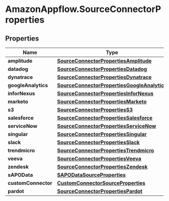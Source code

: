 # AmazonAppflow.SourceConnectorProperties

## Properties

Name | Type | Description | Notes
------------ | ------------- | ------------- | -------------
**amplitude** | [**SourceConnectorPropertiesAmplitude**](SourceConnectorPropertiesAmplitude.md) |  | [optional] 
**datadog** | [**SourceConnectorPropertiesDatadog**](SourceConnectorPropertiesDatadog.md) |  | [optional] 
**dynatrace** | [**SourceConnectorPropertiesDynatrace**](SourceConnectorPropertiesDynatrace.md) |  | [optional] 
**googleAnalytics** | [**SourceConnectorPropertiesGoogleAnalytics**](SourceConnectorPropertiesGoogleAnalytics.md) |  | [optional] 
**inforNexus** | [**SourceConnectorPropertiesInforNexus**](SourceConnectorPropertiesInforNexus.md) |  | [optional] 
**marketo** | [**SourceConnectorPropertiesMarketo**](SourceConnectorPropertiesMarketo.md) |  | [optional] 
**s3** | [**SourceConnectorPropertiesS3**](SourceConnectorPropertiesS3.md) |  | [optional] 
**salesforce** | [**SourceConnectorPropertiesSalesforce**](SourceConnectorPropertiesSalesforce.md) |  | [optional] 
**serviceNow** | [**SourceConnectorPropertiesServiceNow**](SourceConnectorPropertiesServiceNow.md) |  | [optional] 
**singular** | [**SourceConnectorPropertiesSingular**](SourceConnectorPropertiesSingular.md) |  | [optional] 
**slack** | [**SourceConnectorPropertiesSlack**](SourceConnectorPropertiesSlack.md) |  | [optional] 
**trendmicro** | [**SourceConnectorPropertiesTrendmicro**](SourceConnectorPropertiesTrendmicro.md) |  | [optional] 
**veeva** | [**SourceConnectorPropertiesVeeva**](SourceConnectorPropertiesVeeva.md) |  | [optional] 
**zendesk** | [**SourceConnectorPropertiesZendesk**](SourceConnectorPropertiesZendesk.md) |  | [optional] 
**sAPOData** | [**SAPODataSourceProperties**](SAPODataSourceProperties.md) |  | [optional] 
**customConnector** | [**CustomConnectorSourceProperties**](CustomConnectorSourceProperties.md) |  | [optional] 
**pardot** | [**SourceConnectorPropertiesPardot**](SourceConnectorPropertiesPardot.md) |  | [optional] 


